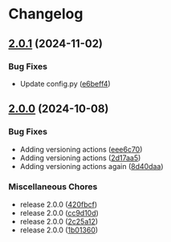 # Changelog

## [2.0.1](https://github.com/ttarhan/pixel-audio-visualizer/compare/v2.0.0...v2.0.1) (2024-11-02)


### Bug Fixes

* Update config.py ([e6beff4](https://github.com/ttarhan/pixel-audio-visualizer/commit/e6beff4cd8fc0c1befa9ab19dda44224b818b419))

## [2.0.0](https://github.com/ttarhan/pixel-audio-visualizer/compare/v1.0.12...v2.0.0) (2024-10-08)


### Bug Fixes

* Adding versioning actions ([eee6c70](https://github.com/ttarhan/pixel-audio-visualizer/commit/eee6c70c8c2a7131aeb21fdf8a294f08cad3dba1))
* Adding versioning actions ([2d17aa5](https://github.com/ttarhan/pixel-audio-visualizer/commit/2d17aa5ebe0fa14adf93ea202f5e14b07d679ab6))
* Adding versioning actions again ([8d40daa](https://github.com/ttarhan/pixel-audio-visualizer/commit/8d40daa16c09405aa00fd0c045432f14a30b62b6))


### Miscellaneous Chores

* release 2.0.0 ([420fbcf](https://github.com/ttarhan/pixel-audio-visualizer/commit/420fbcfd140ee72ae948dfd30d18a2e5990e2bd5))
* release 2.0.0 ([cc9d10d](https://github.com/ttarhan/pixel-audio-visualizer/commit/cc9d10d6a84d0876348fdc1fa2a7c3a1c6545e06))
* release 2.0.0 ([2c25a12](https://github.com/ttarhan/pixel-audio-visualizer/commit/2c25a1203ce62b2fdd47472662e12441e361112a))
* release 2.0.0 ([1b01360](https://github.com/ttarhan/pixel-audio-visualizer/commit/1b013606afb67afc5d50df699499f6d7ca5d5edb))
